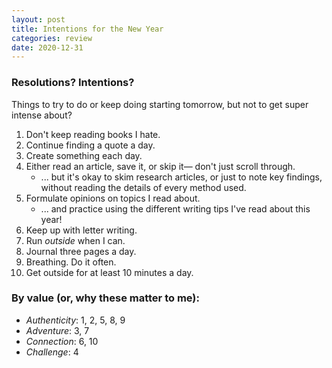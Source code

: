 ```yaml
---
layout: post
title: Intentions for the New Year
categories: review
date: 2020-12-31
---
```


### Resolutions? Intentions?

Things to try to do or keep doing starting tomorrow, but not to get super intense about? 

1. Don't keep reading books I hate. 
2. Continue finding a quote a day.
3. Create something each day.
4. Either read an article, save it, or skip it— don't just scroll through.
    - ... but it's okay to skim research articles, or just to note key findings, without reading the details of every method used.
5. Formulate opinions on topics I read about.
    - ... and practice using the different writing tips I've read about this year!
6. Keep up with letter writing.
7. Run *outside* when I can. 
8. Journal three pages a day. 
9. Breathing.  Do it often. 
10. Get outside for at least 10 minutes a day. 

### By value (or, why these matter to me):

- *Authenticity*: 1, 2, 5, 8, 9
- *Adventure*: 3, 7
- *Connection*: 6, 10
- *Challenge*: 4
